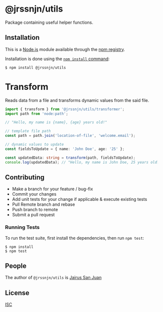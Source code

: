 # @jrssnjn/utils

Package containing useful helper functions.

## Installation

This is a [Node.js](https://nodejs.org/en/) module available through the
[npm registry](https://www.npmjs.com/).

Installation is done using the
[`npm install` command](https://docs.npmjs.com/getting-started/installing-npm-packages-locally):

```console
$ npm install @jrssnjn/utils
```

# Transform

Reads data from a file and transforms dynamic values from the said file.

```ts
import { transform } from '@jrssnjn/utils/transformer';
import path from 'node:path';

// "Hello, my name is {name}, {age} years old!"

// template file path
const path = path.join('location-of-file', 'welcome.email');

// dynamic values to update
const fieldsToUpdate = { name: 'John Doe', age: '25' };

const updatedData: string = transform(path, fieldsToUpdate);
console.log(updatedData); // "Hello, my name is John Doe, 25 years old!"
```

## Contributing

- Make a branch for your feature / bug-fix
- Commit your changes
- Add unit tests for your change if applicable & execute existing tests
- Pull Remote branch and rebase
- Push branch to remote
- Submit a pull request

### Running Tests

To run the test suite, first install the dependencies, then run `npm test`:

```console
$ npm install
$ npm test
```

## People

The author of `@jrssnjn/utils` is [Jairus San Juan](https://github.com/sanjairus)

## License

[ISC](LICENSE)
